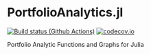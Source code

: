 # PortfolioAnalytics.jl
[![Build status (Github Actions)](https://github.com/sylvaticus/MyAwesomePackage.jl/workflows/CI/badge.svg)](https://github.com/dompazz/PortfolioAnalytics.jl/actions)
[![codecov.io](http://codecov.io/github/dompazz/PortfolioAnalytics.jl/coverage.svg?branch=main)](http://codecov.io/github/dompazz/PortfolioAnalytics.jl?branch=main)

Portfolio Analytic Functions and Graphs for Julia
